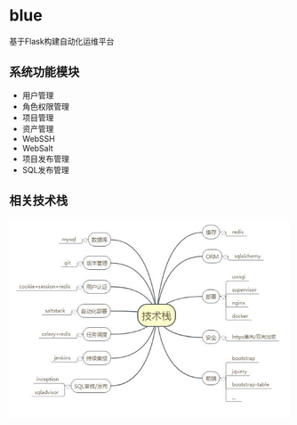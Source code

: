 # blue
基于Flask构建自动化运维平台


## 系统功能模块
* 用户管理
* 角色权限管理
* 项目管理
* 资产管理
* WebSSH
* WebSalt
* 项目发布管理
* SQL发布管理

## 相关技术栈
![技术栈](tech-stack.jpg)
